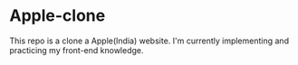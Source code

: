 # Apple-clone
This repo is a clone a Apple(India) website.
I'm currently implementing and practicing my front-end knowledge.
